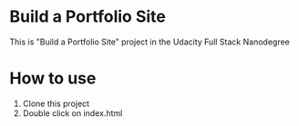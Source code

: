 # Build a Portfolio Site
This is "Build a Portfolio Site" project in the Udacity Full Stack Nanodegree

# How to use
1) Clone this project
2) Double click on index.html
